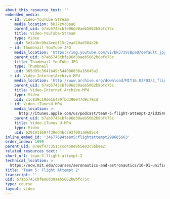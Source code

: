 ```yaml
---
about_this_resource_text: ''
embedded_media:
  - id: Video-YouTube-Stream
    media_location: bkJ7zVcBpaQ
    parent_uid: b7ab5745cbfe96d30aeb5062b8bfc75c
    title: Video-YouTube-Stream
    type: Video
    uid: 5e3a3bc9ba3eeef15c2ead10ad384c2b
  - id: Thumbnail-YouTube-JPG
    media_location: 'https://img.youtube.com/vi/bkJ7zVcBpaQ/default.jpg'
    parent_uid: b7ab5745cbfe96d30aeb5062b8bfc75c
    title: Thumbnail-YouTube-JPG
    type: Thumbnail
    uid: 365d05c3641b49c544086038a16645a2
  - id: Video-InternetArchive-MP4
    media_location: 'http://www.archive.org/download/MIT16.03F03/3_flight_2-220k.mp4'
    parent_uid: b7ab5745cbfe96d30aeb5062b8bfc75c
    title: Video-Internet Archive-MP4
    type: Video
    uid: c1c8d9c19de1b479fbd396e47d9c78cd
  - id: Video-iTunesU-MP4
    media_location: >-
      http://itunes.apple.com/us/podcast/team-5-flight-attempt-2/id354868963?i=80690327
    parent_uid: b7ab5745cbfe96d30aeb5062b8bfc75c
    title: Video-iTunes U-MP4
    type: Video
    uid: 6291911697f39ed4bc793f001a9685c4
inline_embed_id: '34677694team5:flightattempt299685663'
order_index: 1099
parent_uid: 87e8f47c351cccd450e9b5e03c5bbee2
related_resources_text: ''
short_url: team-5-flight-attempt-2
technical_location: >-
  https://ocw.mit.edu/courses/aeronautics-and-astronautics/16-01-unified-engineering-i-ii-iii-iv-fall-2005-spring-2006/systems-labs-04/team-5-flight-attempt-2
title: 'Team 5: Flight Attempt 2'
transcript: ''
uid: b7ab5745cbfe96d30aeb5062b8bfc75c
type: course
layout: video
---
```

